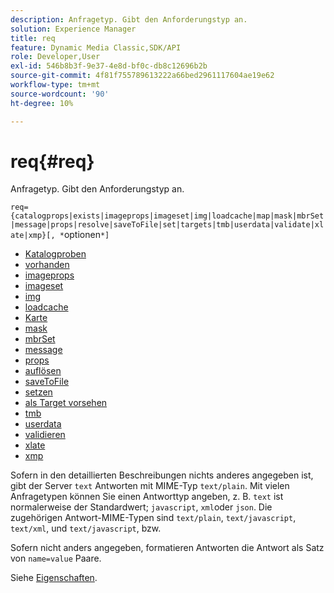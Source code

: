 ```yaml
---
description: Anfragetyp. Gibt den Anforderungstyp an.
solution: Experience Manager
title: req
feature: Dynamic Media Classic,SDK/API
role: Developer,User
exl-id: 546b8b3f-9e37-4e8d-bf0c-db8c12696b2b
source-git-commit: 4f81f755789613222a66bed2961117604ae19e62
workflow-type: tm+mt
source-wordcount: '90'
ht-degree: 10%

---
```


# req{#req}

Anfragetyp. Gibt den Anforderungstyp an.

`req={catalogprops|exists|imageprops|imageset|img|loadcache|map|mask|mbrSet|message|props|resolve|saveToFile|set|targets|tmb|userdata|validate|xlate|xmp}[, *`optionen`*]`

* [Katalogproben](r-catalogprops.md)
* [vorhanden](r-exists.md)
* [imageprops](r-imageprops.md)
* [imageset](r-imageset-req.md)
* [img](r-img.md)
* [loadcache](r-loadcache.md)
* [Karte](r-map-req.md)
* [mask](r-mask-req.md)
* [mbrSet](r-mbrset.md)
* [message](r-message.md)
* [props](r-props.md)
* [auflösen](r-resolve.md)
* [saveToFile](r-savetofile.md)
* [setzen](r-set.md)
* [als Target vorsehen](r-targets.md)
* [tmb](r-tmb.md)
* [userdata](r-userdata.md)
* [validieren](r-is-http-validate.md)
* [xlate](r-xlate.md)
* [xmp](r-xmp.md)

Sofern in den detaillierten Beschreibungen nichts anderes angegeben ist, gibt der Server `text` Antworten mit MIME-Typ `text/plain`. Mit vielen Anfragetypen können Sie einen Antworttyp angeben, z. B. `text` ist normalerweise der Standardwert; `javascript`, `xml`oder `json`. Die zugehörigen Antwort-MIME-Typen sind `text/plain`, `text/javascript`, `text/xml`, und `text/javascript`, bzw.

Sofern nicht anders angegeben, formatieren Antworten die Antwort als Satz von `name=value` Paare.

Siehe [Eigenschaften](../../../../../../is-api/http-ref/image-serving-api-ref/c-http-protocol-reference/c-response-data/c-properties/c-properties.md#concept-49c609fd6de942cab422ee412353c9d9).
